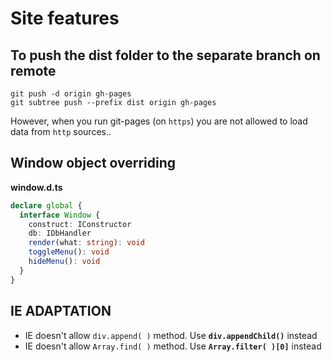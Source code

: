 # Site features

## To push the dist folder to the separate branch on remote
```
git push -d origin gh-pages
git subtree push --prefix dist origin gh-pages
```
However, when you run git-pages (on `https`) you are not allowed to load data from `http` sources..

## Window object overriding
**window.d.ts**
```typescript
declare global {
  interface Window {
    construct: IConstructor
    db: IDbHandler
    render(what: string): void
    toggleMenu(): void
    hideMenu(): void
  }
}
```

## IE ADAPTATION
- IE doesn't allow `div.append( )` method. Use **`div.appendChild()`** instead
- IE doesn't allow `Array.find( )` method. Use **`Array.filter( )[0]`** instead